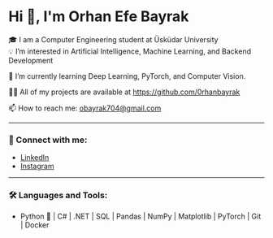 # Hi 👋, I'm Orhan Efe Bayrak  
🎓 I am a Computer Engineering student at Üsküdar University  
💡 I’m interested in Artificial Intelligence, Machine Learning, and Backend Development  

🌱 I’m currently learning Deep Learning, PyTorch, and Computer Vision.  

👨‍💻 All of my projects are available at https://github.com/0rhanbayrak  

📫 How to reach me: obayrak704@gmail.com  

---

### 🔗 Connect with me:
- [LinkedIn](https://www.linkedin.com/in/orhan-efe-bayrak-a62b3222a)  
- [Instagram](https://instagram.com/0rhanbayrak)  

---

### 🛠️ Languages and Tools:
- Python 🐍 | C# | .NET | SQL | Pandas | NumPy | Matplotlib | PyTorch | Git | Docker

